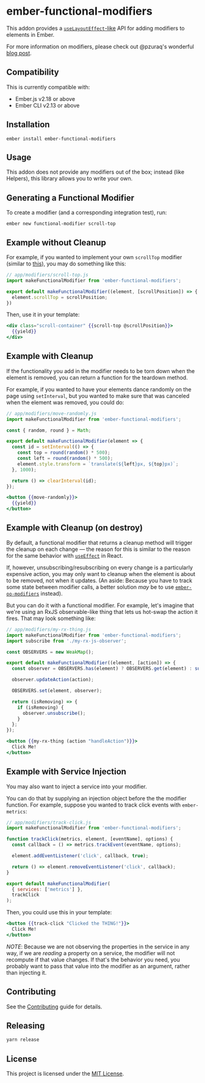 ember-functional-modifiers
==============================================================================

This addon provides a [`useLayoutEffect`-like](https://reactjs.org/docs/hooks-reference.html#useeffect) API for adding modifiers to elements in Ember.

For more information on modifiers, please check out @pzuraq's wonderful [blog post](https://www.pzuraq.com/coming-soon-in-ember-octane-part-4-modifiers/).

Compatibility
------------------------------------------------------------------------------

This is currently compatible with:

* Ember.js v2.18 or above
* Ember CLI v2.13 or above


Installation
------------------------------------------------------------------------------

```
ember install ember-functional-modifiers
```

Usage
------------------------------------------------------------------------------

This addon does not provide any modifiers out of the box; instead (like Helpers), this library allows you to write your own.

## Generating a Functional Modifier

To create a modifier (and a corresponding integration test), run:

```
ember new functional-modifier scroll-top
```

## Example without Cleanup

For example, if you wanted to implement your own `scrollTop` modifier (similar to [this](https://github.com/emberjs/ember-render-modifiers#example-scrolling-an-element-to-a-position)), you may do something like this:

```js
// app/modifiers/scroll-top.js
import makeFunctionalModifier from 'ember-functional-modifiers';

export default makeFunctionalModifier((element, [scrollPosition]) => {
  element.scrollTop = scrollPosition;
})
```

Then, use it in your template:

```hbs
<div class="scroll-container" {{scroll-top @scrollPosition}}>
  {{yield}}
</div>
```

## Example with Cleanup

If the functionality you add in the modifier needs to be torn down when the element is removed, you can return a function for the teardown method.

For example, if you wanted to have your elements dance randomly on the page using `setInterval`, but you wanted to make sure that was canceled when the element was removed, you could do:

```js
// app/modifiers/move-randomly.js
import makeFunctionalModifier from 'ember-functional-modifiers';

const { random, round } = Math;

export default makeFunctionalModifier(element => {
  const id = setInterval(() => {
    const top = round(random() * 500);
    const left = round(random() * 500);
    element.style.transform = `translate(${left}px, ${top}px)`;
  }, 1000);

  return () => clearInterval(id);
});

```

```hbs
<button {{move-randomly}}>
  {{yield}}
</button>
```

## Example with Cleanup (on destroy)

By default, a functional modifier that returns a cleanup method will trigger the cleanup on each change — the reason for this is similar to the reason for the same behavior with [`useEffect`](https://reactjs.org/docs/hooks-effect.html#explanation-why-effects-run-on-each-update) in React.

If, however, unsubscribing/resubscribing on every change is a particularly expensive action, you may only want to cleanup when the element is about to be removed, not when it updates. (An aside: Because you have to track some state between modifier calls, a better solution _may_ be to use [`ember-oo-modifiers`](https://github.com/sukima/ember-oo-modifiers) instead).

But you can do it with a functional modifier. For example, let's imagine that we're using an RxJS observable-like thing that lets us hot-swap the action it fires. That may look something like:

```js
// app/modifiers/my-rx-thing.js
import makeFunctionalModifier from 'ember-functional-modifiers';
import subscribe from './my-rx-js-observer';

const OBSERVERS = new WeakMap();

export default makeFunctionalModifier((element, [action]) => {
  const observer = OBSERVERS.has(element) ? OBSERVERS.get(element) : subscribe(element);

  observer.updateAction(action);

  OBSERVERS.set(element, observer);

  return (isRemoving) => {
    if (isRemoving) {
      observer.unsubscribe();
    }
  };
});
```

```hbs
<button {{my-rx-thing (action "handleAction")}}>
  Click Me!
</button>
```

## Example with Service Injection

You may also want to inject a service into your modifier.

You can do that by supplying an injection object before the the modifier function. For example, suppose you wanted to track click events with `ember-metrics`:

```js
// app/modifiers/track-click.js
import makeFunctionalModifier from 'ember-functional-modifiers';

function trackClick(metrics, element, [eventName], options) {
  const callback = () => metrics.trackEvent(eventName, options);

  element.addEventListener('click', callback, true);

  return () => element.removeEventListener('click', callback);
}

export default makeFunctionalModifier(
  { services: ['metrics'] },
  trackClick
);
```

Then, you could use this in your template:

```hbs
<button {{track-click "Clicked the THING!"}}>
  Click Me!
</button>
```

*NOTE*: Because we are not observing the properties in the service in any way, if we are _reading_ a property on a service, the modifier will not recompute if that value changes. If that's the behavior you need, you probably want to pass that value into the modifier as an argument, rather than injecting it.

Contributing
------------------------------------------------------------------------------

See the [Contributing](CONTRIBUTING.md) guide for details.

Releasing
------------------------------------------------------------------------------

```sh
yarn release
```


License
------------------------------------------------------------------------------

This project is licensed under the [MIT License](LICENSE.md).
